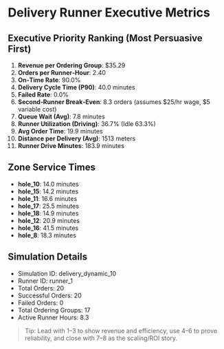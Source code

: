 # Delivery Runner Executive Metrics

## Executive Priority Ranking (Most Persuasive First)
1. **Revenue per Ordering Group**: $35.29
2. **Orders per Runner‑Hour**: 2.40
3. **On‑Time Rate**: 90.0%
4. **Delivery Cycle Time (P90)**: 40.0 minutes
5. **Failed Rate**: 0.0%
6. **Second‑Runner Break‑Even**: 8.3 orders (assumes $25/hr wage, $5 variable cost)
7. **Queue Wait (Avg)**: 7.8 minutes
8. **Runner Utilization (Driving)**: 36.7% (Idle 63.3%)
9. **Avg Order Time**: 19.9 minutes
10. **Distance per Delivery (Avg)**: 1513 meters
11. **Runner Drive Minutes**: 183.9 minutes

## Zone Service Times
- **hole_10**: 14.0 minutes
- **hole_15**: 14.2 minutes
- **hole_11**: 16.6 minutes
- **hole_17**: 25.5 minutes
- **hole_18**: 14.9 minutes
- **hole_12**: 20.9 minutes
- **hole_16**: 41.5 minutes
- **hole_8**: 18.3 minutes


## Simulation Details
- Simulation ID: delivery_dynamic_10
- Runner ID: runner_1
- Total Orders: 20
- Successful Orders: 20
- Failed Orders: 0
- Total Ordering Groups: 17
- Active Runner Hours: 8.3

> Tip: Lead with 1–3 to show revenue and efficiency, use 4–6 to prove reliability, and close with 7–8 as the scaling/ROI story.
